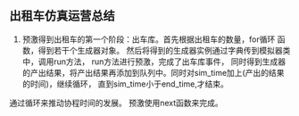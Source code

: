 ## 出租车仿真运营总结

1. 预激得到出租车的第一个阶段：出车库。首先根据出租车的数量，for循环 函数，得到若干个生成器对象。
然后将得到的生成器实例通过字典传到模拟器类中，调用run方法，  run方法进行预激，完成了出车库事件，
同时得到生成器的产出结果，将产出结果再添加到队列中。同时对sim_time加上(产出的结果的时间)，继续循环，
直到sim_time小于end_time,才结束。

通过循环来推动协程时间的发展。
预激使用next函数来完成。
